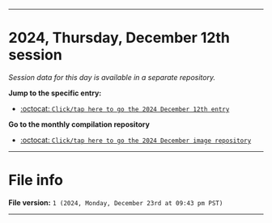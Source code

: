 
***

# 2024, Thursday, December 12th session

_Session data for this day is available in a separate repository._

**Jump to the specific entry:**

- [:octocat: `Click/tap here to go the 2024 December 12th entry`](https://github.com/seanpm2001/SeansLifeArchive_Images_ModernSmurfsVillage_Y2024_V12/tree/SeansLifeArchive_ModernSmurfsVillage_Y2024_V12_Main-dev/2024/12_December/12/)

**Go to the monthly compilation repository**

- [:octocat: `Click/tap here to go the 2024 December image repository`](https://github.com/seanpm2001/SeansLifeArchive_Images_ModernSmurfsVillage_Y2024_V12/)

***

# File info

**File version:** `1 (2024, Monday, December 23rd at 09:43 pm PST)`

***
